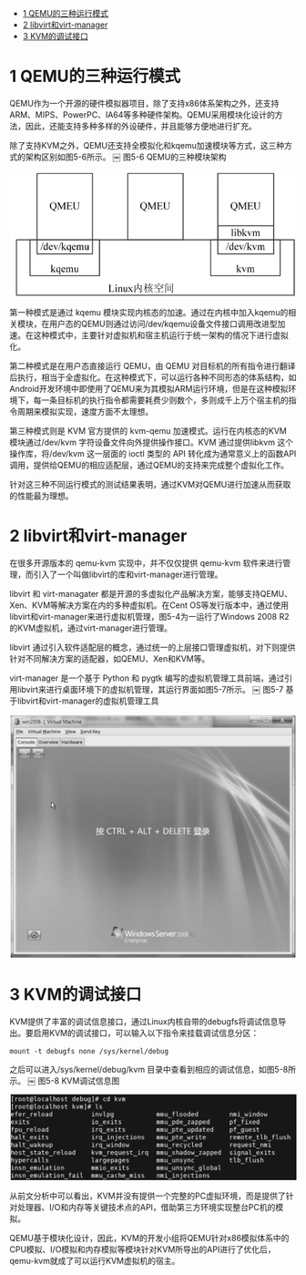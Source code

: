 
<!-- @import "[TOC]" {cmd="toc" depthFrom=1 depthTo=6 orderedList=false} -->

<!-- code_chunk_output -->

- [ 1 QEMU的三种运行模式](#1-qemu的三种运行模式)
- [ 2 libvirt和virt\-manager](#2-libvirt和virt-manager)
- [ 3 KVM的调试接口](#3-kvm的调试接口)

<!-- /code_chunk_output -->

# 1 QEMU的三种运行模式

QEMU作为一个开源的硬件模拟器项目，除了支持x86体系架构之外，还支持ARM、MIPS、PowerPC、IA64等多种硬件架构。QEMU采用模块化设计的方法，因此，还能支持多种多样的外设硬件，并且能够方便地进行扩充。

除了支持KVM之外，QEMU还支持全模拟化和kqemu加速模块等方式，这三种方式的架构区别如图5\-6所示。
￼
图5-6 QEMU的三种模块架构

![2019-07-05-22-33-03.png](./images/2019-07-05-22-33-03.png)

第一种模式是通过 kqemu 模块实现内核态的加速。通过在内核中加入kqemu的相关模块，在用户态的QEMU则通过访问/dev/kqemu设备文件接口调用改进型加速。在这种模式中，主要针对虚拟机和宿主机运行于统一架构的情况下进行虚拟化。

第二种模式是在用户态直接运行 QEMU，由 QEMU 对目标机的所有指令进行翻译后执行，相当于全虚拟化。在这种模式下，可以运行各种不同形态的体系结构，如Android开发环境中即使用了QEMU来为其模拟ARM运行环境，但是在这种模拟环境下，每一条目标机的执行指令都需要耗费少则数个，多则成千上万个宿主机的指令周期来模拟实现，速度方面不太理想。

第三种模式则是 KVM 官方提供的 kvm-qemu 加速模式。运行在内核态的KVM 模块通过/dev/kvm 字符设备文件向外提供操作接口。KVM 通过提供libkvm 这个操作库，将/dev/kvm 这一层面的 ioctl 类型的 API 转化成为通常意义上的函数API调用，提供给QEMU的相应适配层，通过QEMU的支持来完成整个虚拟化工作。

针对这三种不同运行模式的测试结果表明，通过KVM对QEMU进行加速从而获取的性能最为理想。

# 2 libvirt和virt\-manager

在很多开源版本的 qemu\-kvm 实现中，并不仅仅提供 qemu\-kvm 软件来进行管理，而引入了一个叫做libvirt的库和virt\-manager进行管理。

libvirt 和 virt\-managater 都是开源的多虚拟化产品解决方案，能够支持QEMU、Xen、KVM等解决方案在内的多种虚拟机。在Cent OS等发行版本中，通过使用libvirt和virt\-manager来进行虚拟机管理，图5-4为一运行了Windows 2008 R2的KVM虚拟机，通过virt\-manager进行管理。

libvirt 通过引入软件适配层的概念，通过统一的上层接口管理虚拟机，对下则提供针对不同解决方案的适配器，如QEMU、Xen和KVM等。

virt\-manager 是一个基于 Python 和 pygtk 编写的虚拟机管理工具前端，通过引用libvirt来进行桌面环境下的虚拟机管理，其运行界面如图5-7所示。
￼
图5-7 基于libvirt和virt-manager的虚拟机管理工具

![2019-07-05-22-34-28.png](./images/2019-07-05-22-34-28.png)

# 3 KVM的调试接口

KVM提供了丰富的调试信息接口，通过Linux内核自带的debugfs将调试信息导出。要启用KVM的调试接口，可以输入以下指令来挂载调试信息分区：

```
mount -t debugfs none /sys/kernel/debug
```

之后可以进入/sys/kernel/debug/kvm 目录中查看到相应的调试信息，如图5\-8所示。
￼
图5-8 KVM调试信息图

![2019-07-05-22-35-03.png](./images/2019-07-05-22-35-03.png)

从前文分析中可以看出，KVM并没有提供一个完整的PC虚拟环境，而是提供了针对处理器、I/O和内存等关键技术点的API，借助第三方环境实现整台PC机的模拟。

QEMU基于模块化设计，因此，KVM的开发小组将QEMU针对x86模拟体系中的CPU模拟、I/O模拟和内存模拟等模块针对KVM所导出的API进行了优化后，qemu\-kvm就成了可以运行KVM虚拟机的宿主。